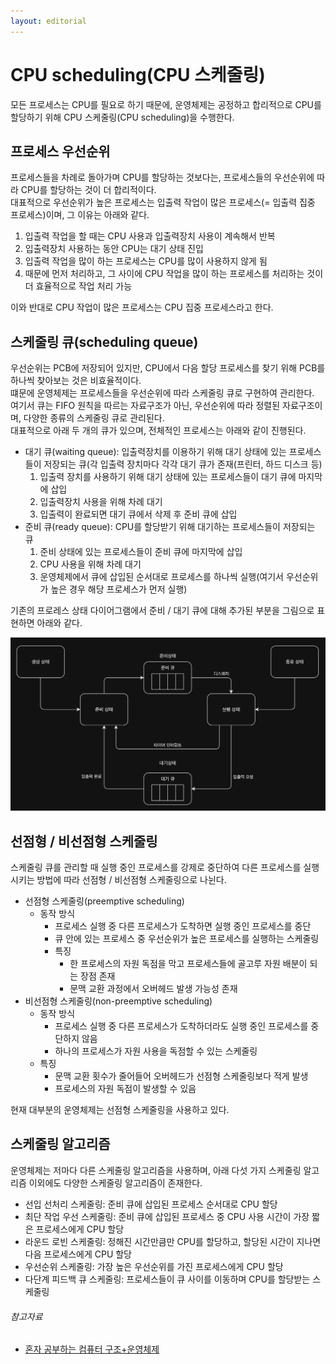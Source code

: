 ```yaml
---
layout: editorial
---
```


# CPU scheduling(CPU 스케줄링)

모든 프로세스는 CPU를 필요로 하기 때문에, 운영체제는 공정하고 합리적으로 CPU를 할당하기 위해 CPU 스케줄링(CPU scheduling)을 수행한다.

## 프로세스 우선순위

프로세스들을 차례로 돌아가며 CPU를 할당하는 것보다는, 프로세스들의 우선순위에 따라 CPU를 할당하는 것이 더 합리적이다.  
대표적으로 우선순위가 높은 프로세스는 입출력 작업이 많은 프로세스(= 입출력 집중 프로세스)이며, 그 이유는 아래와 같다.

1. 입출력 작업을 할 때는 CPU 사용과 입출력장치 사용이 계속해서 반복
2. 입출력장치 사용하는 동안 CPU는 대기 상태 진입
3. 입출력 작업을 많이 하는 프로세스는 CPU를 많이 사용하지 않게 됨
4. 때문에 먼저 처리하고, 그 사이에 CPU 작업을 많이 하는 프로세스를 처리하는 것이 더 효율적으로 작업 처리 가능

이와 반대로 CPU 작업이 많은 프로세스는 CPU 집중 프로세스라고 한다.

## 스케줄링 큐(scheduling queue)

우선순위는 PCB에 저장되어 있지만, CPU에서 다음 할당 프로세스를 찾기 위해 PCB를 하나씩 찾아보는 것은 비효율적이다.  
떄문에 운영체제는 프로세스들을 우선순위에 따라 스케줄링 큐로 구현하여 관리한다.  
여기서 큐는 FIFO 원칙을 따르는 자료구조가 아닌, 우선순위에 따라 정렬된 자료구조이며, 다양한 종류의 스케줄링 큐로 관리된다.  
대표적으로 아래 두 개의 큐가 있으며, 전체적인 프로세스는 아래와 같이 진행된다.

- 대기 큐(waiting queue): 입출력장치를 이용하기 위해 대기 상태에 있는 프로세스들이 저장되는 큐(각 입출력 장치마다 각각 대기 큐가 존재(프린터, 하드 디스크 등)
    1. 입출력 장치를 사용하기 위해 대기 상태에 있는 프로세스들이 대기 큐에 마지막에 삽입
    2. 입출력장치 사용을 위해 차례 대기
    3. 입출력이 완료되면 대기 큐에서 삭제 후 준비 큐에 삽입
- 준비 큐(ready queue): CPU를 할당받기 위해 대기하는 프로세스들이 저장되는 큐
    1. 준비 상태에 있는 프로세스들이 준비 큐에 마지막에 삽입
    2. CPU 사용을 위해 차례 대기
    3. 운영체제에서 큐에 삽입된 순서대로 프로세스를 하나씩 실행(여기서 우선순위가 높은 경우 해당 프로세스가 먼저 실행)

기존의 프로레스 상태 다이어그램에서 준비 / 대기 큐에 대해 추가된 부분을 그림으로 표현하면 아래와 같다.

![프로세스 상태 다이어그램](image/process-state-diagram-with-queue.png)

## 선점형 / 비선점형 스케줄링

스케줄링 큐를 관리할 때 실행 중인 프로세스를 강제로 중단하여 다른 프로세스를 실행시키는 방법에 따라 선점형 / 비선점형 스케줄링으로 나뉜다.

- 선점형 스케줄링(preemptive scheduling)
    - 동작 방식
        - 프로세스 실행 중 다른 프로세스가 도착하면 실행 중인 프로세스를 중단
        - 큐 안에 있는 프로세스 중 우선순위가 높은 프로세스를 실행하는 스케줄링
        - 특징
            - 한 프로세스의 자원 독점을 막고 프로세스들에 골고루 자원 배분이 되는 장점 존재
            - 문맥 교환 과정에서 오버헤드 발생 가능성 존재
- 비선점형 스케줄링(non-preemptive scheduling)
    - 동작 방식
        - 프로세스 실행 중 다른 프로세스가 도착하더라도 실행 중인 프로세스를 중단하지 않음
        - 하나의 프로세스가 자원 사용을 독점할 수 있는 스케줄링
    - 특징
        - 문맥 교환 횟수가 줄어들어 오버헤드가 선점형 스케줄링보다 적게 발생
        - 프로세스의 자원 독점이 발생할 수 있음

현재 대부분의 운영체제는 선점형 스케줄링을 사용하고 있다.

## 스케줄링 알고리즘

운영체제는 저마다 다른 스케줄링 알고리즘을 사용하며, 아래 다섯 가지 스케줄링 알고리즘 이외에도 다양한 스케줄링 알고리즘이 존재한다.

- 선입 선처리 스케줄링: 준비 큐에 삽입된 프로세스 순서대로 CPU 할당
- 최단 작업 우선 스케줄링: 준비 큐에 삽입된 프로세스 중 CPU 사용 시간이 가장 짧은 프로세스에게 CPU 할당
- 라운드 로빈 스케줄링: 정해진 시간만큼만 CPU를 할당하고, 할당된 시간이 지나면 다음 프로세스에게 CPU 할당
- 우선순위 스케줄링: 가장 높은 우선순위를 가진 프로세스에게 CPU 할당
- 다단계 피드백 큐 스케줄링: 프로세스들이 큐 사이를 이동하며 CPU를 할당받는 스케줄링

###### 참고자료

- [혼자 공부하는 컴퓨터 구조+운영체제](https://kobic.net/book/bookInfo/view.do?isbn=9791162243091)
